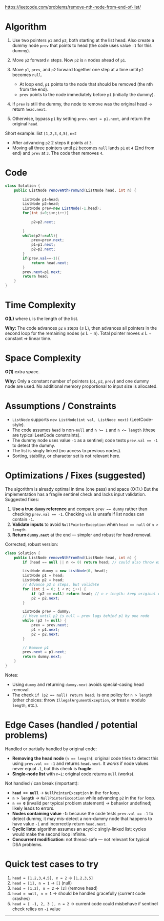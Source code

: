 
https://leetcode.com/problems/remove-nth-node-from-end-of-list/
# Algorithm

1. Use two pointers `p1` and `p2`, both starting at the list head. Also create a dummy node `prev` that points to head (the code uses value `-1` for this dummy).
2. Move `p2` forward `n` steps. Now `p2` is `n` nodes ahead of `p1`.
3. Move `p1`, `prev`, and `p2` forward together one step at a time until `p2` becomes `null`.

   * At loop end, `p1` points to the node that should be removed (the nth from the end).
   * `prev` points to the node immediately before `p1` (initially the dummy).
4. If `prev` is still the dummy, the node to remove was the original head → return `head.next`.
5. Otherwise, bypass `p1` by setting `prev.next = p1.next`, and return the original `head`.

Short example: list `[1,2,3,4,5]`, `n=2`

* After advancing `p2` 2 steps it points at `3`.
* Moving all three pointers until `p2` becomes `null` lands `p1` at `4` (2nd from end) and `prev` at `3`. The code then removes `4`.

# Code

```java
class Solution {
    public ListNode removeNthFromEnd(ListNode head, int n) {
        
        ListNode p1=head;
        ListNode p2=head;
        ListNode prev=new ListNode(-1,head);
        for(int i=0;i<n;i++){
            
            p2=p2.next;
            
        }
        while(p2!=null){
            prev=prev.next;
            p1=p1.next;
            p2=p2.next;
        }
        if(prev.val==-1){
            return head.next;
        }
        prev.next=p1.next;
        return head;
    }
}
```

# Time Complexity

**O(L)** where `L` is the length of the list.

**Why:** The code advances `p2` `n` steps (≤ L), then advances all pointers in the second loop for the remaining nodes (≤ L − n). Total pointer moves ≤ L + constant ⇒ linear time.

# Space Complexity

**O(1)** extra space.

**Why:** Only a constant number of pointers (`p1`, `p2`, `prev`) and one dummy node are used. No additional memory proportional to input size is allocated.

# Assumptions / Constraints

* `ListNode` supports `new ListNode(int val, ListNode next)` (LeetCode-style).
* The code assumes `head` is non-`null` and `n >= 1` and `n <= length` (these are typical LeetCode constraints).
* The dummy node uses value `-1` as a sentinel; code tests `prev.val == -1` to detect the dummy.
* The list is singly linked (no access to previous nodes).
* Sorting, stability, or character set is not relevant here.

# Optimizations / Fixes (suggested)

The algorithm is already optimal in time (one pass) and space (O(1).) But the implementation has a fragile sentinel check and lacks input validation. Suggested fixes:

1. **Use a true `dummy` reference** and compare `prev == dummy` rather than checking `prev.val == -1`. Checking `val` is unsafe if list nodes can contain `-1`.
2. **Validate inputs** to avoid `NullPointerException` when `head == null` or `n > length`.
3. **Return `dummy.next`** at the end — simpler and robust for head removal.

Corrected, robust version:

```java
class Solution {
    public ListNode removeNthFromEnd(ListNode head, int n) {
        if (head == null || n <= 0) return head; // could also throw exception

        ListNode dummy = new ListNode(0, head);
        ListNode p1 = head;
        ListNode p2 = head;
        // Advance p2 n steps, but validate
        for (int i = 0; i < n; i++) {
            if (p2 == null) return head; // n > length: keep original or handle as error
            p2 = p2.next;
        }

        ListNode prev = dummy;
        // Move until p2 is null — prev lags behind p1 by one node
        while (p2 != null) {
            prev = prev.next;
            p1 = p1.next;
            p2 = p2.next;
        }

        // Remove p1
        prev.next = p1.next;
        return dummy.next;
    }
}
```

Notes:

* Using `dummy` and returning `dummy.next` avoids special-casing head removal.
* The check `if (p2 == null) return head;` is one policy for `n > length` (other choices: throw `IllegalArgumentException`, or treat `n` modulo `length`, etc.).

# Edge Cases (handled / potential problems)

Handled or partially handled by original code:

* **Removing the head node** (`n == length`): original code tries to detect this using `prev.val == -1` and returns `head.next`. It *works* if node values never equal `-1`, but this check is **fragile**.
* **Single-node list** with `n=1`: original code returns `null` (works).

Not handled / can break (important):

* **`head == null`** → `NullPointerException` in the `for` loop.
* **`n > length`** → `NullPointerException` while advancing `p2` in the `for` loop.
* **`n == 0`** (invalid per typical problem statement) → behavior undefined; likely leads to errors.
* **Nodes containing value `-1`**: because the code tests `prev.val == -1` to detect dummy, it may mis-detect a non-dummy node that happens to have value `-1` and incorrectly return `head.next`.
* **Cyclic lists**: algorithm assumes an acyclic singly-linked list; cycles would make the second loop infinite.
* **Concurrent modification**: not thread-safe — not relevant for typical DSA problems.

# Quick test cases to try

1. `head = [1,2,3,4,5], n = 2` → `[1,2,3,5]`
2. `head = [1], n = 1` → `[]` (null)
3. `head = [1,2], n = 2` → `[2]` (remove head)
4. `head = null, n = 1` → should be handled gracefully (current code crashes)
5. `head = [ -1, 2, 3 ], n = 2` → current code could misbehave if sentinel check relies on `-1` value

---

